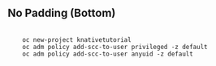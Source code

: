 ## No Padding (Bottom)
<pre class="highlight language-bash assembly assembly-type-code_snippet pf-u-pb-0">
  <code>
    oc new-project knativetutorial
    oc adm policy add-scc-to-user privileged -z default
    oc adm policy add-scc-to-user anyuid -z default
  </code>
</pre>
